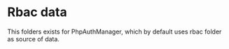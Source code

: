 # Rbac data

This folders exists for PhpAuthManager, which by default uses rbac folder as source of data.
